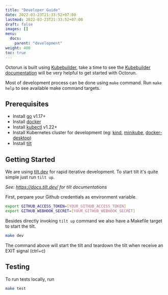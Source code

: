 ```yaml
---
title: "Developer Guide"
date: 2022-03-23T21:33:52+07:00
lastmod: 2022-03-23T21:33:52+07:00
draft: false
images: []
menu:
  docs:
    parent: "development"
weight: 400
toc: true
---
```


Octorun is built using [Kubebuilder][kubebuilder], take a time to see the [Kubebuilder documentation][kubebuilder-intro] will be very helpful to get started with Octorun.

Most of development process can be done using `make` command. Run `make help` to see available make command targets.

## Prerequisites

- Install [go][go] v1.17+
- Install [docker][docker]
- Install [kubectl][kubectl] v1.22+
- Install Kubernetes cluster for development (eg: [kind][kind], [minikube][minikube], [docker-desktop][docker-desktop])
- Install [tilt][tilt]

## Getting Started

We are using [tilt.dev][tilt] for rapid iterative development. To start tilt it's quite simple just run `tilt up`. 

*See: <https://docs.tilt.dev/> for tilt documentations*

First, perpare your Github credentials as environment variable.

```bash
export GITHUB_ACCESS_TOKEN=[YOUR_GITHUB_ACCESS_TOKEN]
export GITHUB_WEBHOOK_SECRET=[YOUR_GITHUB_WEBHOOK_SECRET]
```

Besides directly invoking `tilt up` command we also have a Makefile target to start the tilt.

```bash
make dev
```

The command above will start the tilt and teardown the tilt when receive an EXIT signal (ctrl+c)

## Testing

To run tests locally, run

```bash
make test
```

<!-- References -->
[docker]: https://docs.docker.com/get-docker/
[docker-desktop]: https://docs.docker.com/desktop/kubernetes/
[go]: https://go.dev/doc/install
[kind]: https://kind.sigs.k8s.io/docs/user/quick-start/#installation
[kubectl]: https://kubernetes.io/docs/tasks/tools/install-kubectl/
[kubebuilder]: https://book.kubebuilder.io/
[kubebuilder-intro]: https://book.kubebuilder.io/introduction.html
[minikube]: https://minikube.sigs.k8s.io/docs/start/
[tilt]: https://docs.tilt.dev/install.html
